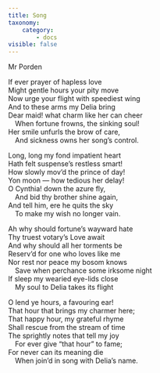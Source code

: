 ```yaml
---
title: Song
taxonomy:
    category:
        - docs
visible: false
---
```


<div class="author">Mr Porden</div>

If ever prayer of hapless love  
Might gentle hours your pity move  
Now urge your flight with speediest wing  
And to these arms my Delia bring  
Dear maid! what charm like her can cheer  
&emsp;When fortune frowns, the sinking soul!  
Her smile unfurls the brow of care,  
&emsp;And sickness owns her song’s control.  

Long, long my fond impatient heart  
Hath felt suspense’s restless smart!  
How slowly mov’d the prince of day!  
Yon moon — how tedious her delay!  
O Cynthia! down the azure fly,  
&emsp;And bid thy brother shine again,  
And tell him, ere he quits the sky  
&emsp;To make my wish no longer vain.    
  
Ah why should fortune’s wayward hate  
Thy truest votary’s Love await  
And why should all her torments be  
Reserv’d for one who loves like me  
Nor rest nor peace my bosom knows  
&emsp;Save when perchance some irksome night  
If sleep my wearied eye-lids close  
&emsp;My soul to Delia takes its flight  
  
O lend ye hours, a favouring ear!  
That hour that brings my charmer here;  
That happy hour, my grateful rhyme  
Shall rescue from the stream of time  
The sprightly notes that tell my joy  
&emsp;For ever give “that hour” to fame;  
For never can its meaning die  
&emsp;When join’d in song with Delia’s name.